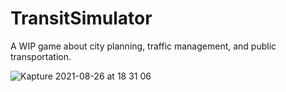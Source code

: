 # TransitSimulator

A WIP game about city planning, traffic management, and public transportation.

![Kapture 2021-08-26 at 18 31 06](https://user-images.githubusercontent.com/8145874/131061934-2c35ef22-4993-4fce-849f-856cc86e6c8f.gif)

